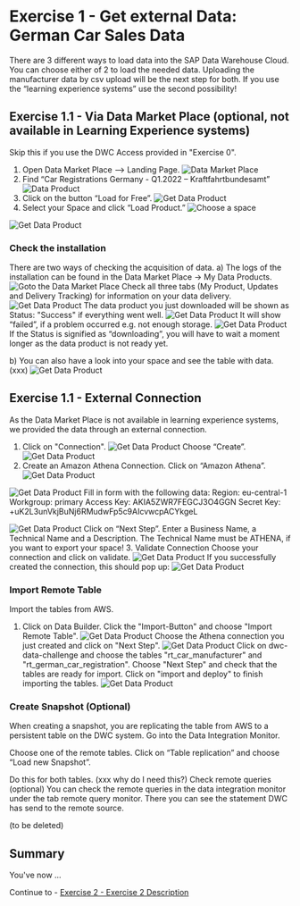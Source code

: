 # Exercise 1 - Get external Data: German Car Sales Data

There are 3 different ways to load data into the SAP Data Warehouse Cloud. 
You can choose either of 2 to load the needed data. Uploading the manufacturer data by csv upload will be the next step for both.
If you use the “learning experience systems” use the second possibility!

## Exercise 1.1 - Via Data Market Place (optional, not available in Learning Experience systems)
Skip this if you use the DWC Access provided in "Exercise 0".

1.	Open Data Market Place –> Landing Page.
![Data Market Place](/exercises/ex1/images/Picture2.png)
2.	Find “Car Registrations Germany - Q1.2022 – Kraftfahrtbundesamt”
![Data Product](/exercises/ex1/images/Picture3.png)
3.	Click on the button “Load for Free”.
![Get Data Product](/exercises/ex1/images/Picture4.png)
5.	Select your Space and click “Load Product.”
![Choose a space](/exercises/ex1/images/Picture5.png)

![Get Data Product](/exercises/ex1/images/Picture6.png)
  
### Check the installation 
There are two ways of checking the acquisition of data. 
a) The logs of the installation can be found in the Data Market Place -> My Data Products. 
![Goto the Data Market Place](/exercises/ex1/images/Picture7.png)
Check all three tabs (My Product, Updates and Delivery Tracking) for information on your data delivery.
![Get Data Product](/exercises/ex1/images/Picture8.png)
The data product you just downloaded will be shown as Status: "Success" if everything went well. 
![Get Data Product](/exercises/ex1/images/Picture9.png) 
It will show “failed”, if a problem occurred e.g. not enough storage. 
![Get Data Product](/exercises/ex1/images/Picture10.png)
If the Status is signified as “downloading”, you will have to wait a moment longer as the data product is not ready yet.

b) You can also have a look into your space and see the table with data. (xxx)
![Get Data Product](/exercises/ex1/images/Picture11.png)

## Exercise 1.1 - External Connection
As the Data Market Place is not available in learning experience systems, we provided the data through an external connection.

1. Click on "Connection".
![Get Data Product](/exercises/ex1/images/Picture12.png)
Choose “Create”.  
![Get Data Product](/exercises/ex1/images/Picture13.png)
2.	Create an Amazon Athena Connection. 
Click on “Amazon Athena”.
![Get Data Product](/exercises/ex1/images/Picture14.png)

![Get Data Product](/exercises/ex1/images/Picture15.png)
Fill in form with the following data:
Region: eu-central-1
Workgroup: primary
Access Key: AKIA5ZWR7FEGCJ3O4GGN
Secret Key: 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
 
![Get Data Product](/exercises/ex1/images/Picture16.png)
Click on “Next Step”.
Enter a Business Name, a Technical Name and a Description. The Technical Name must be ATHENA, if you want to export your space!
3. Validate Connection
Choose your connection and click on validate.
![Get Data Product](/exercises/ex1/images/Picture17.png)
If you successfully created the connection, this should pop up: 
![Get Data Product](/exercises/ex1/images/Picture18.png)

### Import Remote Table
Import the tables from AWS.
1. Click on Data Builder. Click the "Import-Button" and choose "Import Remote Table".
![Get Data Product](/exercises/ex1/images/Picture19.png)
Choose the Athena connection you just created and click on "Next Step".
![Get Data Product](/exercises/ex1/images/Picture20.png)
Click on dwc-data-challenge and choose the tables "rt_car_manufacturer" and "rt_german_car_registration". Choose "Next Step" and check that the tables are ready for import. Click on "import and deploy" to finish importing the tables.
![Get Data Product](/exercises/ex1/images/Picture21.png)

### Create Snapshot (Optional)
When creating a snapshot, you are replicating the table from AWS to a persistent table on the DWC system. 
Go into the Data Integration Monitor. 
 
Choose one of the remote tables. Click on “Table replication” and choose “Load new Snapshot”.
 
Do this for both tables.
(xxx why do I need this?)
Check remote queries (optional)
You can check the remote queries in the data integration monitor under the tab remote query monitor. There you can see the statement DWC has send to the remote source.


 
(to be deleted)


## Summary

You've now ...

Continue to - [Exercise 2 - Exercise 2 Description](../ex2/README.md)
